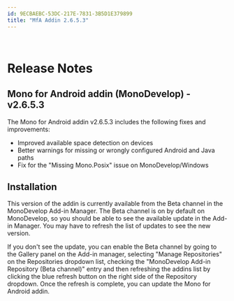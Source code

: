 ```yaml
---
id: 9ECBAEBC-53DC-217E-7831-3B5D1E379899
title: "MfA Addin 2.6.5.3"
---
```


&nbsp;

 <a name="Release_Notes" class="injected"></a>


# Release Notes

 <a name="Mono_for_Android_addin_(MonoDevelop)_-_v2.6.5.3" class="injected"></a>


## Mono for Android addin (MonoDevelop) - v2.6.5.3

The Mono for Android addin v2.6.5.3 includes the following fixes and
improvements:

-  Improved available space detection on devices
-  Better warnings for missing or wrongly configured Android and Java paths
-  Fix for the "Missing Mono.Posix" issue on MonoDevelop/Windows


 <a name="Installation" class="injected"></a>


## Installation

This version of the addin is currently available from the Beta channel in the
MonoDevelop Add-in Manager. The Beta channel is on by default on MonoDevelop, so
you should be able to see the available update in the Add-in Manager. You may
have to refresh the list of updates to see the new version.

If you don't see the update, you can enable the Beta channel by going to the
Gallery panel on the Add-in manager, selecting "Manage Repositories" on the
Repositories dropdown list, checking the "MonoDevelop Add-in Repository (Beta
channel)" entry and then refreshing the addins list by clicking the blue refresh
button on the right side of the Repository dropdown. Once the refresh is
complete, you can update the Mono for Android addin.
